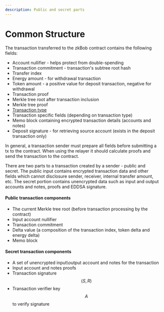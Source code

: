 ```yaml
---
description: Public and secret parts
---
```


# Common Structure

The transaction transferred to the zkBob contract contains the following fields:

* Account nullifier - helps protect from double-spending
* Transaction commitment - transaction's subtree root hash
* Transfer index
* Energy amount - for withdrawal transaction
* Token amount - a positive value for deposit transaction, negative for withdrawal
* Transaction proof
* Merkle tree root after transaction inclusion
* Merkle tree proof
* [Transaction type](transaction-types.md)
* Transaction specific fields (depending on transaction type)
* Memo block containing encrypted transaction details (accounts and notes)
* Deposit signature - for retrieving source account (exists in the deposit transaction only)

In general, a transaction sender must prepare all fields before submitting a tx to the contract. When using the relayer it should calculate proofs and send the transaction to the contract.

There are two parts to a transaction created by a sender -  public and secret. The public input contains encrypted transaction data and other fields which cannot disclosure sender, receiver, internal transfer amount, etc. The secret portion contains unencrypted data such as input and output accounts and notes, proofs and EDDSA signature.

#### Public transaction components

* The current Merkle tree root (before transaction processing by the contract)
* Input account nullifier
* Transaction commitment
* Delta value (a composition of the transaction index, token delta and energy delta)
* Memo block

#### Secret transaction components

* A set of unencrypted input\output account and notes for the transaction
* Input account and notes proofs
* Transaction signature $$(S, R)$$
* Transaction verifier key $$A$$ to verify signature



